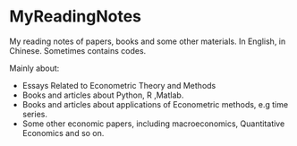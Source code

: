 # MyReadingNotes
My reading notes of papers, books and some other materials. In English, in Chinese. Sometimes contains codes.


Mainly about:
- Essays Related to Econometric Theory and Methods
- Books and articles about Python, R ,Matlab.
- Books and articles about applications of Econometric methods, e.g time series.
- Some other economic papers, including macroeconomics, Quantitative Economics and so on.
